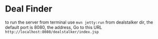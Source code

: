 # Deal Finder

to run the server from terminal use ```mvn jetty:run``` from dealstalker dir, the default port is 8080, the address, Go to this URL ```http://localhost:8080/dealstalker/index.jsp``` 
